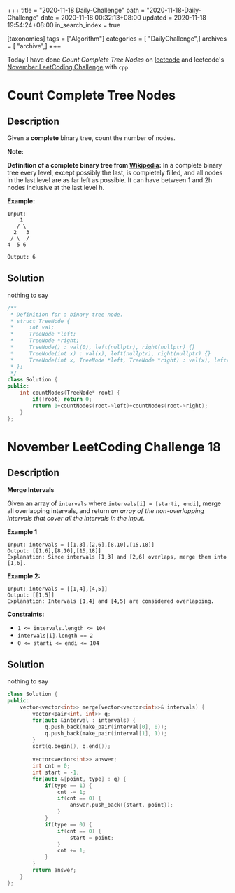 +++
title = "2020-11-18 Daily-Challenge"
path = "2020-11-18-Daily-Challenge"
date = 2020-11-18 00:32:13+08:00
updated = 2020-11-18 19:54:24+08:00
in_search_index = true

[taxonomies]
tags = ["Algorithm"]
categories = [ "DailyChallenge",]
archives = [ "archive",]
+++

Today I have done *Count Complete Tree Nodes* on [leetcode](https://leetcode.com/problems/count-complete-tree-nodes/) and leetcode's [November LeetCoding Challenge](https://leetcode.com/explore/challenge/card/november-leetcoding-challenge/566/week-3-november-15th-november-21st/3535/) with `cpp`.

<!-- more -->

# Count Complete Tree Nodes

## Description

Given a **complete** binary tree, count the number of nodes.

**Note:**

**Definition of a complete binary tree from [Wikipedia](http://en.wikipedia.org/wiki/Binary_tree#Types_of_binary_trees):**
In a complete binary tree every level, except possibly the last, is completely filled, and all nodes in the last level are as far left as possible. It can have between 1 and 2h nodes inclusive at the last level h.

**Example:**

```
Input: 
    1
   / \
  2   3
 / \  /
4  5 6

Output: 6
```

## Solution

nothing to say

``` cpp
/**
 * Definition for a binary tree node.
 * struct TreeNode {
 *     int val;
 *     TreeNode *left;
 *     TreeNode *right;
 *     TreeNode() : val(0), left(nullptr), right(nullptr) {}
 *     TreeNode(int x) : val(x), left(nullptr), right(nullptr) {}
 *     TreeNode(int x, TreeNode *left, TreeNode *right) : val(x), left(left), right(right) {}
 * };
 */
class Solution {
public:
    int countNodes(TreeNode* root) {
        if(!root) return 0;
        return 1+countNodes(root->left)+countNodes(root->right);
    }
};
```

# November LeetCoding Challenge 18

## Description

**Merge Intervals**

Given an array of `intervals` where `intervals[i] = [starti, endi]`, merge all overlapping intervals, and return *an array of the non-overlapping intervals that cover all the intervals in the input*.

**Example 1**

```
Input: intervals = [[1,3],[2,6],[8,10],[15,18]]
Output: [[1,6],[8,10],[15,18]]
Explanation: Since intervals [1,3] and [2,6] overlaps, merge them into [1,6].
```

**Example 2:**

```
Input: intervals = [[1,4],[4,5]]
Output: [[1,5]]
Explanation: Intervals [1,4] and [4,5] are considered overlapping.
```

**Constraints:**

- `1 <= intervals.length <= 104`
- `intervals[i].length == 2`
- `0 <= starti <= endi <= 104`

## Solution

nothing to say

``` cpp
class Solution {
public:
    vector<vector<int>> merge(vector<vector<int>>& intervals) {
        vector<pair<int, int>> q;
        for(auto &interval : intervals) {
            q.push_back(make_pair(interval[0], 0));
            q.push_back(make_pair(interval[1], 1));
        }
        sort(q.begin(), q.end());
        
        vector<vector<int>> answer;
        int cnt = 0;
        int start = -1;
        for(auto &[point, type] : q) {
            if(type == 1) {
                cnt -= 1;
                if(cnt == 0) {
                    answer.push_back({start, point});
                }
            }
            if(type == 0) {
                if(cnt == 0) {
                    start = point;
                }
                cnt += 1;
            }
        }
        return answer;
    }
};
```
